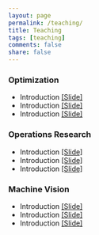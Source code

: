 ```yaml
---
layout: page
permalink: /teaching/
title: Teaching
tags: [teaching]
comments: false
share: false
---
```



 
### Optimization
* Introduction  <a href="../group/2024-Yu.pdf" class="textlink" target="_blank">[Slide]</a>
* Introduction  <a href="../group/2024-Yu.pdf" class="textlink" target="_blank">[Slide]</a>
* Introduction  <a href="../group/2024-Yu.pdf" class="textlink" target="_blank">[Slide]</a>



### Operations Research
* Introduction  <a href="../group/2024-Yu.pdf" class="textlink" target="_blank">[Slide]</a>
* Introduction  <a href="../group/2024-Yu.pdf" class="textlink" target="_blank">[Slide]</a>
* Introduction  <a href="../group/2024-Yu.pdf" class="textlink" target="_blank">[Slide]</a>


### Machine Vision
* Introduction  <a href="../group/2024-Yu.pdf" class="textlink" target="_blank">[Slide]</a>
* Introduction  <a href="../group/2024-Yu.pdf" class="textlink" target="_blank">[Slide]</a>
* Introduction  <a href="../group/2024-Yu.pdf" class="textlink" target="_blank">[Slide]</a>


  

